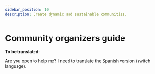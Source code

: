 ```yaml
---
sidebar_position: 10
description: Create dynamic and sustainable communities.
---
```


# Community organizers guide

**To be translated**: 

Are you open to help me? I need to translate the Spanish version (switch language).

